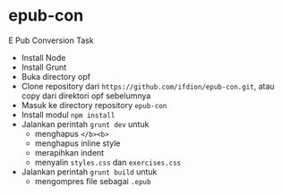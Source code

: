# epub-con
E Pub Conversion Task

- Install Node
- Install Grunt
- Buka directory opf
- Clone repository dari `https://github.com/ifdion/epub-con.git`, atau copy dari direktori opf sebelumnya
- Masuk ke directory repository `epub-con`
- Install modul `npm install`
- Jalankan perintah `grunt dev` untuk
  - menghapus `</b><b>`
  - menghapus inline style
  - merapihkan indent
  - menyalin `styles.css` dan `exercises.css`
- Jalankan perintah `grunt build` untuk
  - mengompres file sebagai `.epub`
